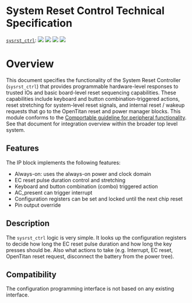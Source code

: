 # System Reset Control Technical Specification

[`sysrst_ctrl`](https://reports.opentitan.org/hw/ip/sysrst_ctrl/dv/latest/report.html):
![](https://dashboards.lowrisc.org/badges/dv/sysrst_ctrl/test.svg)
![](https://dashboards.lowrisc.org/badges/dv/sysrst_ctrl/passing.svg)
![](https://dashboards.lowrisc.org/badges/dv/sysrst_ctrl/functional.svg)
![](https://dashboards.lowrisc.org/badges/dv/sysrst_ctrl/code.svg)

# Overview

This document specifies the functionality of the System Reset Controller (`sysrst_ctrl`) that provides programmable hardware-level responses to trusted IOs and basic board-level reset sequencing capabilities.
These capabilities include keyboard and button combination-triggered actions, reset stretching for system-level reset signals, and internal reset / wakeup requests that go to the OpenTitan reset and power manager blocks.
This module conforms to the [Comportable guideline for peripheral functionality](../../../doc/contributing/hw/comportability/README.md).
See that document for integration overview within the broader top level system.

## Features

The IP block implements the following features:

- Always-on: uses the always-on power and clock domain
- EC reset pulse duration control and stretching
- Keyboard and button combination (combo) triggered action
- AC_present can trigger interrupt
- Configuration registers can be set and locked until the next chip reset
- Pin output override

## Description

The `sysrst_ctrl` logic is very simple.
It looks up the configuration registers to decide how long the EC reset pulse duration and how long the key presses should be.
Also what actions to take (e.g. Interrupt, EC reset, OpenTitan reset request, disconnect the battery from the power tree).

## Compatibility

The configuration programming interface is not based on any existing interface.
